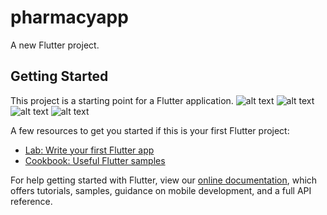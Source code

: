 # pharmacyapp

A new Flutter project.

## Getting Started

This project is a starting point for a Flutter application.
![alt text](/hello/img1.jpg)
![alt text](/hello/img2.jpg)
![alt text](/hello/img3.jpg)
![alt text](/hello/img4.jpg)

A few resources to get you started if this is your first Flutter project:

- [Lab: Write your first Flutter app](https://flutter.dev/docs/get-started/codelab)
- [Cookbook: Useful Flutter samples](https://flutter.dev/docs/cookbook)

For help getting started with Flutter, view our
[online documentation](https://flutter.dev/docs), which offers tutorials,
samples, guidance on mobile development, and a full API reference.
